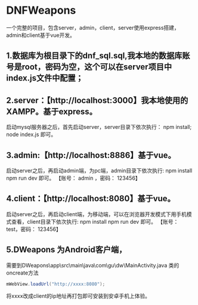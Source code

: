# DNFWeapons
一个完整的项目，包含server，admin，client，server使用express搭建，admin和client基于vue开发。


## 1.数据库为根目录下的dnf_sql.sql,我本地的数据库账号是root，密码为空，这个可以在server项目中index.js文件中配置；

## 2.server：【http://localhost:3000】我本地使用的XAMPP。基于express。
  启动mysql服务器之后，首先启动server，server目录下依次执行：
  npm install;
  node index.js
  即可。

## 3.admin:【http://localhost:8886】基于vue。
  启动server之后，再启动admin端，为pc端，admin目录下依次执行:
  npm install
  npm run dev
  即可。
  【账号： admin ，密码： 123456】

## 4.client：【http://localhost:8080】基于vue。
  启动server之后，再启动client端，为移动端，可以在浏览器开发模式下用手机模式查看，client目录下依次执行:
  npm install
  npm run dev
  即可。
  【账号： test，密码： 123456】

## 5.DWeapons 为Android客户端，
  需要到DWeapons\app\src\main\java\com\gu\dw\MainActivity.java 类的oncreate方法
  
  ```groovy
  mWebView.loadUrl("http://xxxx:8080");
  ```
  
  将xxxx改成client的ip地址再打包即可安装到安卓手机上体验。
